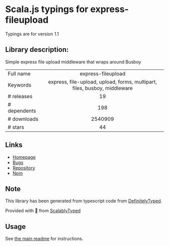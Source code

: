 
# Scala.js typings for express-fileupload

Typings are for version 1.1

## Library description:
Simple express file upload middleware that wraps around Busboy

|                    |                 |
| ------------------ | :-------------: |
| Full name          | express-fileupload |
| Keywords           | express, file-upload, upload, forms, multipart, files, busboy, middleware |
| # releases         | 19 |
| # dependents       | 198 |
| # downloads        | 2540909 |
| # stars            | 44 |

## Links
- [Homepage](https://github.com/richardgirges/express-fileupload#readme)
- [Bugs](https://github.com/richardgirges/express-fileupload/issues)
- [Repository](https://github.com/richardgirges/express-fileupload)
- [Npm](https://www.npmjs.com/package/express-fileupload)
    


## Note
This library has been generated from typescript code from [DefinitelyTyped](https://definitelytyped.org).

Provided with :purple_heart: from [ScalablyTyped](https://github.com/oyvindberg/ScalablyTyped)

## Usage
See [the main readme](../../readme.md) for instructions.


